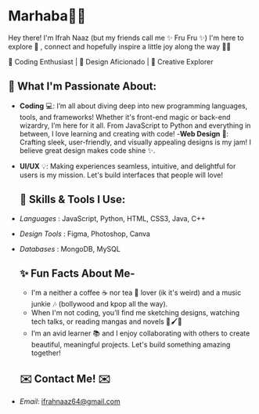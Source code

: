 # Marhaba👋👋

 Hey there! I'm Ifrah Naaz (but my friends call me ✨ Fru Fru ✨) I'm here to explore 🔎 , connect and hopefully inspire a little joy along the way 💙💙

 💙 Coding Enthusiast | 🎨 Design Aficionado | 🚀 Creative Explorer

## 🚀 What I'm Passionate About:
- **Coding** 💻: I’m all about diving deep into new programming languages, tools, and frameworks! Whether it's front-end magic or back-end wizardry, I’m here for it all. From JavaScript to Python and everything in between, I love learning and creating with code!
-**Web Design** 🎨: Crafting sleek, user-friendly, and visually appealing designs is my jam! I believe great design makes code shine ✨.
- **UI/UX** 💡: Making experiences seamless, intuitive, and delightful for users is my mission. Let's build interfaces that people will love!

  ## 🔧 Skills & Tools I Use:
- *Languages* : JavaScript, Python, HTML, CSS3, Java, C++
- *Design Tools* : Figma, Photoshop, Canva
- *Databases* : MongoDB, MySQL

  ## ✨ Fun Facts About Me-
  - I'm a neither a coffee ☕ nor tea 🍵 lover (ik it's weird) and a music junkie 🎶 (bollywood and kpop all the way).
  - When I'm not coding, you’ll find me sketching designs, watching tech talks, or reading mangas and novels 🎨🖌️📖
  - I’m an avid learner 📚 and I enjoy collaborating with others to create beautiful, meaningful projects. Let's build something amazing together!
 
  ## ✉️ Contact Me! ✉️
- *Email*: ifrahnaaz64@gmail.com 
  



 


